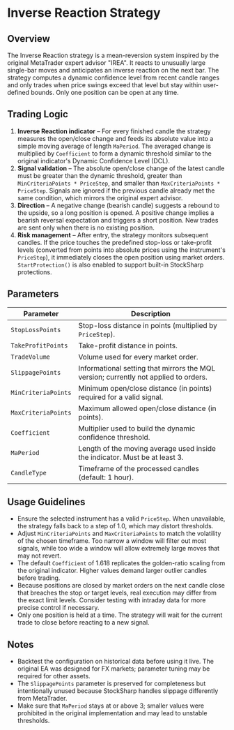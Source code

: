 # Inverse Reaction Strategy

## Overview
The Inverse Reaction strategy is a mean-reversion system inspired by the original MetaTrader expert advisor "IREA". It reacts to unusually large single-bar moves and anticipates an inverse reaction on the next bar. The strategy computes a dynamic confidence level from recent candle ranges and only trades when price swings exceed that level but stay within user-defined bounds. Only one position can be open at any time.

## Trading Logic
1. **Inverse Reaction indicator** – For every finished candle the strategy measures the open/close change and feeds its absolute value into a simple moving average of length `MaPeriod`. The averaged change is multiplied by `Coefficient` to form a dynamic threshold similar to the original indicator's Dynamic Confidence Level (DCL).
2. **Signal validation** – The absolute open/close change of the latest candle must be greater than the dynamic threshold, greater than `MinCriteriaPoints * PriceStep`, and smaller than `MaxCriteriaPoints * PriceStep`. Signals are ignored if the previous candle already met the same condition, which mirrors the original expert advisor.
3. **Direction** – A negative change (bearish candle) suggests a rebound to the upside, so a long position is opened. A positive change implies a bearish reversal expectation and triggers a short position. New trades are sent only when there is no existing position.
4. **Risk management** – After entry, the strategy monitors subsequent candles. If the price touches the predefined stop-loss or take-profit levels (converted from points into absolute prices using the instrument's `PriceStep`), it immediately closes the open position using market orders. `StartProtection()` is also enabled to support built-in StockSharp protections.

## Parameters
| Parameter | Description |
|-----------|-------------|
| `StopLossPoints` | Stop-loss distance in points (multiplied by `PriceStep`). |
| `TakeProfitPoints` | Take-profit distance in points. |
| `TradeVolume` | Volume used for every market order. |
| `SlippagePoints` | Informational setting that mirrors the MQL version; currently not applied to orders. |
| `MinCriteriaPoints` | Minimum open/close distance (in points) required for a valid signal. |
| `MaxCriteriaPoints` | Maximum allowed open/close distance (in points). |
| `Coefficient` | Multiplier used to build the dynamic confidence threshold. |
| `MaPeriod` | Length of the moving average used inside the indicator. Must be at least 3. |
| `CandleType` | Timeframe of the processed candles (default: 1 hour). |

## Usage Guidelines
- Ensure the selected instrument has a valid `PriceStep`. When unavailable, the strategy falls back to a step of 1.0, which may distort thresholds.
- Adjust `MinCriteriaPoints` and `MaxCriteriaPoints` to match the volatility of the chosen timeframe. Too narrow a window will filter out most signals, while too wide a window will allow extremely large moves that may not revert.
- The default `Coefficient` of 1.618 replicates the golden-ratio scaling from the original indicator. Higher values demand larger outlier candles before trading.
- Because positions are closed by market orders on the next candle close that breaches the stop or target levels, real execution may differ from the exact limit levels. Consider testing with intraday data for more precise control if necessary.
- Only one position is held at a time. The strategy will wait for the current trade to close before reacting to a new signal.

## Notes
- Backtest the configuration on historical data before using it live. The original EA was designed for FX markets; parameter tuning may be required for other assets.
- The `SlippagePoints` parameter is preserved for completeness but intentionally unused because StockSharp handles slippage differently from MetaTrader.
- Make sure that `MaPeriod` stays at or above 3; smaller values were prohibited in the original implementation and may lead to unstable thresholds.
